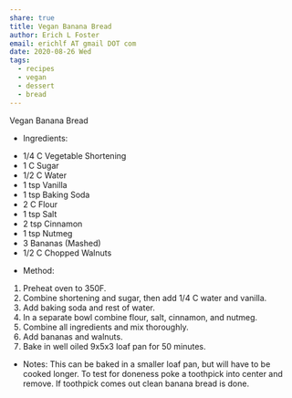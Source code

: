 ```yaml
---
share: true
title: Vegan Banana Bread
author: Erich L Foster
email: erichlf AT gmail DOT com
date: 2020-08-26 Wed
tags:
  - recipes
  - vegan
  - dessert
  - bread
---
```

Vegan Banana Bread
* Ingredients:
- 1/4 C Vegetable Shortening
- 1 C Sugar
- 1/2 C Water
- 1 tsp Vanilla
- 1 tsp Baking Soda
- 2 C Flour
- 1 tsp Salt
- 2 tsp Cinnamon
- 1 tsp Nutmeg
- 3 Bananas (Mashed)
- 1/2 C Chopped Walnuts

* Method:
1. Preheat oven to 350F.
2. Combine shortening and sugar, then add 1/4 C water and vanilla.
3. Add baking soda and rest of water.
4. In a separate bowl combine flour, salt, cinnamon, and nutmeg.
5. Combine all ingredients and mix thoroughly.
6. Add bananas and walnuts.
7. Bake in well oiled 9x5x3 loaf pan for 50 minutes.

* Notes:
This can be baked in a smaller loaf pan, but will have to be cooked longer. To test for doneness poke a
toothpick into center and remove. If toothpick comes out clean banana bread is done.
